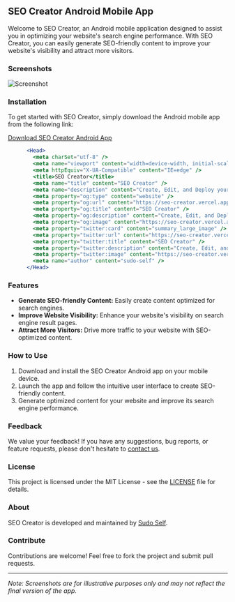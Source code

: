 ## SEO Creator Android Mobile App

Welcome to SEO Creator, an Android mobile application designed to assist you in optimizing your website's search engine performance. With SEO Creator, you can easily generate SEO-friendly content to improve your website's visibility and attract more visitors.

### Screenshots

![Screenshot ](https://github.com/sudo-self/seo-creator/assets/119916323/3ee9a87a-0d4f-4be6-b3d0-b69d08f8e6a2)

### Installation

To get started with SEO Creator, simply download the Android mobile app from the following link:

[Download SEO Creator Android App](https://github.com/sudo-self/seo-creator/archive/refs/tags/seo.zip)

```jsx
      <Head>
        <meta charSet="utf-8" />
        <meta name="viewport" content="width=device-width, initial-scale=1" />
        <meta httpEquiv="X-UA-Compatible" content="IE=edge" />
        <title>SEO Creator</title>
        <meta name="title" content="SEO Creator" />
        <meta name="description" content="Create, Edit, and Deploy your SEO" />
        <meta property="og:type" content="website" />
        <meta property="og:url" content="https://seo-creator.vercel.app" />
        <meta property="og:title" content="SEO Creator" />
        <meta property="og:description" content="Create, Edit, and Deploy your SEO" />
        <meta property="og:image" content="https://seo-creator.vercel.app/icon-512.png" />
        <meta property="twitter:card" content="summary_large_image" />
        <meta property="twitter:url" content="https://seo-creator.vercel.app" />
        <meta property="twitter:title" content="SEO Creator" />
        <meta property="twitter:description" content="Create, Edit, and Deploy your SEO" />
        <meta property="twitter:image" content="https://seo-creator.vercel.app/icon-512.png" />
        <meta name="author" content="sudo-self" />
      </Head>
```

### Features

- **Generate SEO-friendly Content:** Easily create content optimized for search engines.
- **Improve Website Visibility:** Enhance your website's visibility on search engine result pages.
- **Attract More Visitors:** Drive more traffic to your website with SEO-optimized content.

### How to Use

1. Download and install the SEO Creator Android app on your mobile device.
2. Launch the app and follow the intuitive user interface to create SEO-friendly content.
3. Generate optimized content for your website and improve its search engine performance.

### Feedback

We value your feedback! If you have any suggestions, bug reports, or feature requests, please don't hesitate to [contact us](mailto:seo.creator@example.com).

### License

This project is licensed under the MIT License - see the [LICENSE](https://github.com/sudo-self/seo-creator/LICENSE) file for details.

### About

SEO Creator is developed and maintained by [Sudo Self](https://github.com/sudo-self).

### Contribute

Contributions are welcome! Feel free to fork the project and submit pull requests.

---

*Note: Screenshots are for illustrative purposes only and may not reflect the final version of the app.*

